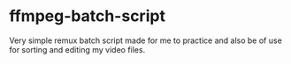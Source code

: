 # ffmpeg-batch-script
Very simple remux batch script made for me to practice and also be of use for sorting and editing my video files.
